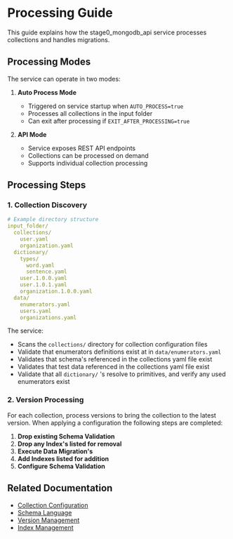 # Processing Guide

This guide explains how the stage0_mongodb_api service processes collections and handles migrations.

## Processing Modes

The service can operate in two modes:

1. **Auto Process Mode**
   - Triggered on service startup when `AUTO_PROCESS=true`
   - Processes all collections in the input folder
   - Can exit after processing if `EXIT_AFTER_PROCESSING=true`

2. **API Mode**
   - Service exposes REST API endpoints
   - Collections can be processed on demand
   - Supports individual collection processing

## Processing Steps

### 1. Collection Discovery
```yaml
# Example directory structure
input_folder/
  collections/
    user.yaml
    organization.yaml
  dictionary/
    types/
      word.yaml
      sentence.yaml
    user.1.0.0.yaml
    user.1.0.1.yaml
    organization.1.0.0.yaml
  data/
    enumerators.yaml
    users.yaml
    organizations.yaml
```

The service:
- Scans the `collections/` directory for collection configuration files
- Validate that enumerators definitions exist at in `data/enumerators.yaml`
- Validates that schema's referenced in the collections yaml file exist
- Validates that test data referenced in the collections yaml file exist
- Validate that all `dictionary/` 's resolve to primitives, and verify any used enumerators exist

### 2. Version Processing

For each collection, process versions to bring the collection to the latest version. When applying a configuration the following steps are completed:

1. **Drop existing Schema Validation**
2. **Drop any Index's listed for removal**
4. **Execute Data Migration's**
3. **Add Indexes listed for addition**
1. **Configure Schema Validation**

## Related Documentation
- [Collection Configuration](collection_config.md)
- [Schema Language](schema.md)
- [Version Management](versioning.md)
- [Index Management](indexes.md) 
